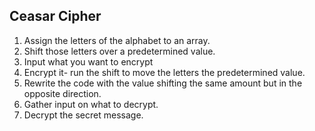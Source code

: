 ## Ceasar Cipher

1. Assign the letters of the alphabet to an array.
1. Shift those letters over a predetermined value.
1. Input what you want to encrypt
1. Encrypt it- run the shift to move the letters the predetermined value.
1. Rewrite the code with the value shifting the same amount but in the opposite direction.
1. Gather input on what to decrypt.
1. Decrypt the secret message.
